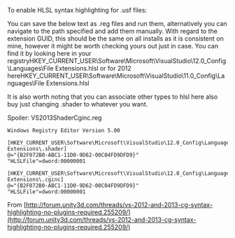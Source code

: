 To enable HLSL syntax highlighting for .usf files:

You can save the below text as .reg files and run them, alternatively you can navigate to the path specified and add them manually. With regard to the extension GUID, this should be the same on all installs as it is consistent on mine, however it might be worth checking yours out just in case. You can find it by looking here in your registryHKEY_CURRENT_USER\Software\Microsoft\VisualStudio\12.0_Config\Languages\File Extensions.hlsl or for 2012 hereHKEY_CURRENT_USER\Software\Microsoft\VisualStudio\11.0_Config\Languages\File Extensions.hlsl

It is also worth noting that you can associate other types to hlsl here also buy just changing .shader to whatever you want.

Spoiler: VS2013ShaderCginc.reg

````reg
Windows Registry Editor Version 5.00

[HKEY_CURRENT_USER\Software\Microsoft\VisualStudio\12.0_Config\Languages\File Extensions\.shader]
@="{B2F072B0-ABC1-11D0-9D62-00C04FD9DFD9}"
"HLSLFile"=dword:00000001

[HKEY_CURRENT_USER\Software\Microsoft\VisualStudio\12.0_Config\Languages\File Extensions\.cginc]
@="{B2F072B0-ABC1-11D0-9D62-00C04FD9DFD9}"
"HLSLFile"=dword:00000001
````

From [http://forum.unity3d.com/threads/vs-2012-and-2013-cg-syntax-highlighting-no-plugins-required.255209/](http://forum.unity3d.com/threads/vs-2012-and-2013-cg-syntax-highlighting-no-plugins-required.255209/)
